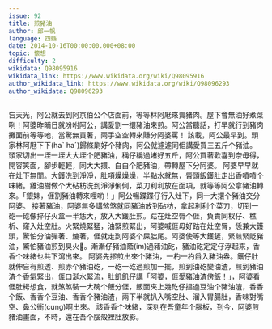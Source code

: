 ```yaml
---
issue: 92
title: 煎豬油
author: 邱一帆
language: 四縣
date: 2014-10-16T00:00:00.000+08:00
topic: 懷想
difficulty: 2
wikidata: Q98095916
wikidata_link: https://www.wikidata.org/wiki/Q98095916
author_wikidata_link: https://www.wikidata.org/wiki/Q98096293
author_wikidata: Q98096293
---
```

吂天光，阿公就去到阿京伯公个店面前，等等林阿屘來賣豬肉。屋下會無油好煮菜咧！阿婆昨晡日就吩咐阿公，講愛割一擐豬油來煎。阿公當聽話，打早就行到豬肉攤面前等等吔，當驚無買著，兩手空空轉來賺分阿婆罵！
該載，阿公最早到。頭家林阿屘下下(haˋ haˊ)歸條㓾好个豬肉，阿公就遽遽同佢講愛買三五斤个豬油。頭家切出一垤一垤大大垤个肥豬油，稱仔稱過堵好五斤，阿公買著歡喜到奈毋得，開容笑面，腳步輕輕，同大大擐、白白个肥豬油，帶轉屋下分阿婆。
阿婆早早就在灶下無閒。大鑊洗到淨淨，肚項燥燥燥，半點水就無，脣頭飯鑊肚走出香噴噴个味緒。雞油樹做个大砧枋洗到淨淨俐俐，菜刀利利放在面項，就等等阿公拿豬油轉來。「銀妹，𠊎割豬油轉來哩喲！」阿公暢蹀蹀仔行入灶下，同一大擐个豬油交分阿婆。
接著豬油，阿婆無多講煞煞就同豬油放到砧枋，拿起利利个菜刀，切到一矻一矻像捽仔火盒一半恁大，放入大鑊肚煎。跍在灶空脣个𠊎，負責同杈仔、樵析、窿入灶空肚。火緊燒緊猛，油緊煎緊出，阿婆喊𠊎毋好跍在灶空脣，恁兼大鑊頭，驚怕分油彈著、熝著，𠊎就走到阿婆个屎朏尾。阿婆使等大鑊鏟，緊煎緊貶豬油，驚怕豬油煎到臭火𤊶。漸漸仔豬油蔭(im)過豬油矻，豬油矻定定仔浮起來，香香个味緒乜共下瀉出來。
阿婆先摎煎出來个豬油，一杓一杓舀入豬油盎。鑊仔肚就伸吂有煎透、煎赤个豬油矻，一矻一矻過煎加一擺，煎到油矻變油渣，煎到豬油渣个香氣緊出，𠊎口涎水緊流，肚飢飢仔講「阿婆，𠊎愛豬油渣傍飯！」，阿婆看𠊎肚枵想食，就煞煞裝一大碗个飯分𠊎，飯面夾上幾矻仔搵過豆油个豬油渣，香香个飯、香香个豆油、香香个豬油渣，兩下半就扒入嘴空肚、溜入胃腸肚，香味對嘴空、鼻公衝(cung)啊出來。
該香香个味緒，深刻在吾童年个腦板，到今，阿婆煎豬油畫面，不時，還在吾个腦殼裡肚放影。